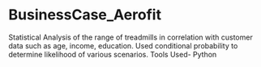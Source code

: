 # BusinessCase_Aerofit
Statistical Analysis of the range of treadmills in correlation with customer data such as age, income, education. Used conditional probability to determine likelihood of various scenarios. Tools Used- Python
